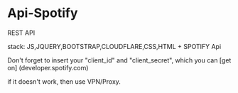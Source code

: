 # Api-Spotify
REST API

stack: JS,JQUERY,BOOTSTRAP,CLOUDFLARE,CSS,HTML + SPOTIFY Api

Don't forget to insert your "client_id" and "client_secret", which you can 
    [get on] (developer.spotify.com)

if it doesn't work, then use VPN/Proxy.
